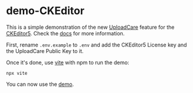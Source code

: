 # demo-CKEditor

This is a simple demonstration of the new [UploadCare](https://uploadcare.com) feature for the [CKEditor5](https://ckeditor.com). Check the [docs](https://ckeditor.com/docs/ckeditor5/latest/features/file-management/uploadcare.html) for more information.

First, rename `.env.example` to `.env` and add the CKEditor5 License key and the UploadCare Public Key to it.

Once it's done, use [vite](https://vite.dev) with npm to run the demo:

```shell
npx vite
```

You can now use the [demo](http://localhost:5173).
